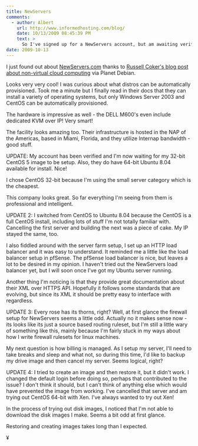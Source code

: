```yaml
---
title: NewServers
comments:
  - author: Albert
    url: http://www.informedhosting.com/blog/
    date: 10/13/2009 08:45:39 PM
    text: >
      So I've signed up for a NewServers account, but am awaiting verification.<br/><br/>Looks like a very interesting opportunity.
date: 2009-10-13
---
```

I just found out about <a href="http://www.newservers.com/" rel="nofollow">NewServers.com</a> thanks to [Russell Coker's blog post about non-virtual cloud computing](http://etbe.coker.com.au/2009/10/13/new-servers-non-virtual-cloud/) via Planet Debian.

Looks very very cool! I was curious about what distros can be automatically provisioned. Took me a minute but I finally read in their docs that they can install a variety of operating systems, but only Windows Server 2003 and CentOS can be automatically provisioned.

The hardware is impressive as well - the DELL M600's even include dedicated KVM over IP! Very smart!

The facility looks amazing too. Their infrastructure is hosted in the NAP of the Americas, based in Miami, Florida, and they utilize Internap bandwidth  - good stuff.

UPDATE: My account has been verified and I'm now waiting for my 32-bit CentOS 5 image to be setup. Also, they do have 64-bit Ubuntu 8.04 available for install. Nice!

I chose CentOS 32-bit because I'm using the small server category which is the cheapest.

This company looks great. So far everything I'm seeing from them is professional and intelligent.

UPDATE 2: I switched from CentOS to Ubuntu 8.04 because the CentOS is a full CentOS install, including lots of stuff I'm not totally familiar with. Cancelling the first server and building the next was a piece of cake. My IP stayed the same, too.

I also fiddled around with the server farm setup, I set up an HTTP load balancer and it was easy to understand. It reminded me a little like the load balancer setup in pfSense. The pfSense load balancer is nice, but leaves a lot to be desired in my opinion. I haven't tried out the NewServers load balancer yet, but I will soon once I've got my Ubuntu server running.

Another thing I'm noticing is that they provide great documentation about their XML over HTTPS API. Hopefully it follows some standards that are evolving, but since its XML it should be pretty easy to interface with regardless.

UPDATE 3: Every rose has its thorns, right? Well, at first glance the firewall setup for NewServers seems a little odd. Actually no it makes sense now - its looks like its just a source based routing ruleset, but I'm still a little wary of something like this, mainly because I'm fairly stuck in my ways about how I write firewall rulesets for linux machines.

My next question is how billing is managed. As I setup my server, I'll need to take breaks and sleep and what not, so during this time, I'd like to backup my drive image and then cancel my server. Seems logical, right?

UPDATE 4: I tried to create an image and then restore it, but it didn't work. I changed the default login before doing so, perhaps that contributed to the issue? I don't think it should, but I can't think of anything else which would have prevented the image from working. I've cancelled that server and am trying out CentOS 64-bit with Xen. I've always wanted to try out Xen!

In the process of trying out disk images, I noticed that I'm not able to download the disk images I make. Seems a bit odd at first glance.

Restoring and creating images takes long than I expected.

¥

